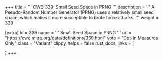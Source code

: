 +++
title = '''
CWE-339: Small Seed Space in PRNG
'''
description	= '''
A Pseudo-Random Number Generator (PRNG) uses a relatively small seed space, which makes it more susceptible to brute force attacks.
'''
weight = 339

[extra]
id = 339
name = '''
Small Seed Space in PRNG
'''
url = "https://cwe.mitre.org/data/definitions/339.html"
vote = "Opt-In Measures Only"
class = "Variant"
clippy_helps = false
rust_docs_links = [
	
]
+++
